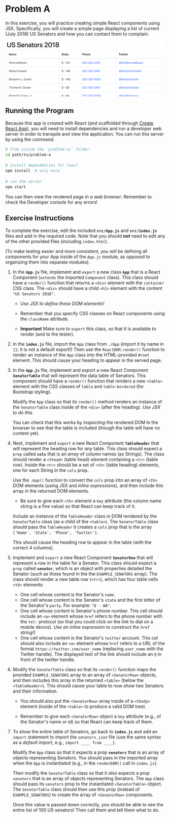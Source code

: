 # Problem A

In this exercise, you will practice creating simple React components using JSX. Specifically, you will create a simple page displaying a list of current (July 2018) US Senators and how you can contact them to complain:

![Example complete exercise](img/example-solution.png)

## Running the Program
Because this app is created with React (and scaffolded through [Create React App](https://github.com/facebook/create-react-app)), you will need to install dependencies and run a developer web server in order to transpile and view the application. You can run this server by using the command:

```bash
# from inside the `problem-a/` folder
cd path/to/problem-a

# install dependencies for react
npm install  # only once

# run the server
npm start
```

You can then view the rendered page _in a web browser_. Remember to check the Developer console for any errors!

## Exercise Instructions
To complete the exercise, edit the included **`src/App.js`** and **`src/index.js`** files and add in the required code. Note that you should ___not___ need to edit any of the other provided files (including `index.html`).

(To make testing easier and more consistent, you will be defining all components for your App inside of the `App.js` module, as opposed to organizing them into separate modules).

1. In the **`App.js`** file, implement and `export` a new class **`App`** that is a React Component (`extends` the imported `Component` class). This class should have a `render()` function that returns a `<div>` element with the `container` CSS class. The `<div>` should have a child `<h1>` element with the content `"US Senators 2018"`. 
  
    - _Use JSX to define these DOM elements!_ 

    - Remember that you specify CSS classes on React components using the `className` attribute.

    - **Important** Make sure to `export` this class, so that it is available to render (and to the tester).

2. In the **`index.js`** file, import the `App` class from `./App` (import it by name in `{}`; it is not a default export!) Then use the `ReactDOM.render()` function to render an instance of the `App` class into the HTML-provided `#root` element. This should cause your heading to appear in the served page.

3. In the **`App.js`** file, implement and export a new React Component **`SenatorTable`** that will represent the data table of Senators. This component should have a `render()` function that renders a new `<table>` element with the CSS classes of `table` and `table-bordered` (for Bootstrap styling).

    Modify the `App` class so that its `render()` method renders an instance of the `SenatorTable` class inside of the `<div>` (after the heading). _Use JSX to do this_.

    You can check that this works by _inspecting_ the rendered DOM In the browser to see that the table is included (though the table will have no content yet).

4. Next, implement and `export` a new React Component **`TableHeader`** that will represent the heading row for _any_ table. This class should expect a `prop` called **`cols`** that is an _array_ of column names (as Strings). The class should render a `<thead>` (table head) element containing a `<tr>` (table row). Inside the `<tr>` should be a set of `<th>` (table heading) elements, one for each String in the `cols` prop.

    Use the `.map()` function to convert the `cols` prop into an array of `<th>` DOM elements (using JSX and _inline expressions_), and then include this array in the returned DOM elements.

    - Be sure to give each `<th>` element a `key` attribute (the column name string is a fine value) so that React can keep track of it.

    Include an instance of the `TableHeader` class in DOM rendered by the `SenatorTable` class (as a child of the `<table>`). The `SenatorTable` class should pass the `TableHeader` it creates a `cols` prop that is the array `['Name', 'State', 'Phone', 'Twitter']`.

    This should cause the heading row to appear in the table (with the correct 4 columns).

5. Implement and `export` a new React Component **`SenatorRow`** that will represent a row in the table for a Senator. This class should expect a `prop` called **`senator`**, which is an object with properties detailed the Senator (such as those found in the the `EXAMPLE_SENATORS` array). The class should render a new table row (`<tr>`), which has four table cells `<td>` elements:

    - One cell whose content is the Senator's `name`.
    - One cell whose content is the Senator's `state` and the first letter of the Senator's `party`. For example: `"D - WA"`.
    - One cell whose content is Senator's phone number. This cell should include an `<a>` element whose `href` refers to the phone number with the `tel:` protocol (so that you could click on the link to dial on a mobile device). _Use an inline expression to construct the `href` string!)_
    - One cell whose content is the Senator's `twitter` account. This cel should also include an `<a>` element whose `href` refers to a URL of the format `https://twitter.com/user_name` (replacing `user_name` with the Twitter handle). The displayed text of the link should include an `@` in front of the twitter handle.

6. Modify the `SenatorTable` class so that its `render()` function maps the provided `EXAMPLE_SENATORS` array to an array of `<SenatorRow>` objects, and then includes this array in the returned `<table>` (below the `<TableHeader>`). This should cause your table to now show two Senators and their information.

    - You should also put the `<SenatorRow>` array inside of a `<tbody>` element (inside of the `<table>` to produce a valid DOM tree).

    - Remember to give each `<SenatorRow>` object a `key` attribute (e.g., of the Senator's name or id) so that React can keep track of them.

7. To show the entire table of Senators, go back to **`index.js`** and add an `import` statement to import the `senators.json` file (use the same syntax as a _default import_, e.g., `import ____ from ____`).

    Modify the `App` class so that it expects a prop **`senators`** that is an array of objects representing Senators. You should pass in the imported array when the `App` is instantiated (e.g., in the `renderDOM()` call in `index.js`). 
    
    Then modify the `SenatorTable` class so that it _also_ expects a prop `senators` that is an array of objects representing Senators. The `App` class should pass its `senators` prop to the instantiated `<SenatorTable>` object. The `SenatorTable` class should then use this prop (instead of `EXAMPLE_SENATORS`) to create the array of `<SenatorRow>` components.

    Once this value is passed down correctly, you should be able to see the entire list of 100 US senators! Then call them and tell them what to do.
